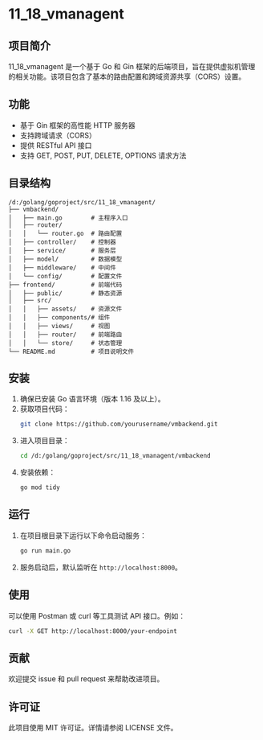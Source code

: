 # 11_18_vmanagent

## 项目简介

11_18_vmanagent 是一个基于 Go 和 Gin 框架的后端项目，旨在提供虚拟机管理的相关功能。该项目包含了基本的路由配置和跨域资源共享（CORS）设置。

## 功能

- 基于 Gin 框架的高性能 HTTP 服务器
- 支持跨域请求（CORS）
- 提供 RESTful API 接口
- 支持 GET, POST, PUT, DELETE, OPTIONS 请求方法

## 目录结构

```
/d:/golang/goproject/src/11_18_vmanagent/
├── vmbackend/
│   ├── main.go        # 主程序入口
│   ├── router/
│   │   └── router.go  # 路由配置
│   ├── controller/    # 控制器
│   ├── service/       # 服务层
│   ├── model/         # 数据模型
│   ├── middleware/    # 中间件
│   └── config/        # 配置文件
├── frontend/          # 前端代码
│   ├── public/        # 静态资源
│   ├── src/
│   │   ├── assets/    # 资源文件
│   │   ├── components/# 组件
│   │   ├── views/     # 视图
│   │   ├── router/    # 前端路由
│   │   └── store/     # 状态管理
└── README.md          # 项目说明文件
```

## 安装

1. 确保已安装 Go 语言环境（版本 1.16 及以上）。
2. 获取项目代码：
   ```sh
   git clone https://github.com/yourusername/vmbackend.git
   ```
3. 进入项目目录：
   ```sh
   cd /d:/golang/goproject/src/11_18_vmanagent/vmbackend
   ```
4. 安装依赖：
   ```sh
   go mod tidy
   ```

## 运行

1. 在项目根目录下运行以下命令启动服务：
   ```sh
   go run main.go
   ```
2. 服务启动后，默认监听在 `http://localhost:8000`。

## 使用

可以使用 Postman 或 curl 等工具测试 API 接口。例如：

```sh
curl -X GET http://localhost:8000/your-endpoint
```

## 贡献

欢迎提交 issue 和 pull request 来帮助改进项目。

## 许可证

此项目使用 MIT 许可证。详情请参阅 LICENSE 文件。
